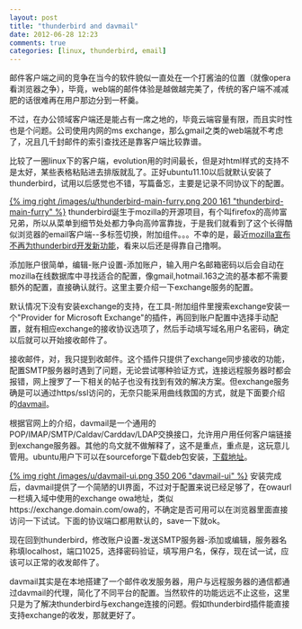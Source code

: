 ```yaml
---
layout: post
title: "thunderbird and davmail"
date: 2012-06-28 12:23
comments: true
categories: [linux, thunderbird, email]
---
```


邮件客户端之间的竞争在当今的软件貌似一直处在一个打酱油的位置（就像opera看浏览器之争），毕竟，web端的邮件体验是越做越完美了，传统的客户端不减减肥的话很难再在用户那边分到一杯羹。

不过，在办公领域客户端还是能占有一席之地的，毕竟云端容量有限，而且实时性也是个问题。公司使用内网的ms exchange，那么gmail之类的web端就不考虑了，况且几千封邮件的索引查找还是靠客户端比较靠谱。

比较了一圈linux下的客户端，evolution用的时间最长，但是对html样式的支持不是太好，某些表格粘贴进去排版就乱了。正好ubuntu11.10以后就默认安装了thunderbird，试用以后感觉也不错，写篇备忘，主要是记录不同协议下的配置。

[{% img right /images/u/thunderbird-main-furry.png 200 161 "thunderbird-main-furry" %}](/images/u/thunderbird-main-furry.png)
thunderbird诞生于mozilla的开源项目，有个叫firefox的高帅富兄弟，所以从菜单到细节处处都力争向高帅富靠拢，于是我们就看到了这个长得酷似浏览器的email客户端--多标签切换，附加组件。。。不幸的是，最近[mozilla宣布不再为thunderbird开发新功能](http://tech.sina.com.cn/s/2012-07-07/10247360817.shtml)，看来以后还是得靠自己撸啊。

添加账户很简单，编辑-账户设置-添加账户，输入用户名邮箱密码以后会自动在mozilla在线数据库中寻找适合的配置，像gmail,hotmail.163之流的基本都不需要额外的配置，直接确认就行。这里主要介绍一下exchange服务的配置。

默认情况下没有安装exchange的支持，在工具-附加组件里搜索exchange安装一个"Provider for Microsoft Exchange"的插件，再回到账户配置中选择手动配置，就有相应exchange的接收协议选项了，然后手动填写域名用户名密码，确定以后就可以开始接收邮件了。

接收邮件，对，我只提到收邮件。这个插件只提供了exchange同步接收的功能，配置SMTP服务器时遇到了问题，无论尝试哪种验证方式，连接远程服务器时都会报错，网上搜罗了一下相关的帖子也没有找到有效的解决方案。但exchange服务确是可以通过https/ssl访问的，无奈只能采用曲线救国的方式，就是下面要介绍的[davmail](http://davmail.sourceforge.net/)。

根据官网上的介绍，davmail是一个通用的POP/IMAP/SMTP/Caldav/Carddav/LDAP交换接口，允许用户用任何客户端链接到exchange服务器。其他的鸟文就不做解释了，这不是重点，重点是，这玩意儿管用。ubuntu用户下可以在sourceforge下载deb包安装，[下载地址](http://sourceforge.net/projects/davmail/files/latest/download?source=files)。

[{% img right /images/u/davmail-ui.png 350 206 "davmail-ui" %}](/images/u/davmail-ui.png)
安装完成后，davmail提供了一个简陋的UI界面，不过对于配置来说已经足够了，在owaurl一栏填入域中使用的exchange owa地址，类似https://exchange.domain.com/owa的，不确定是否可用可以在浏览器里面直接访问一下试试。下面的协议端口都用默认的，save一下就ok。

现在回到thunderbird，修改账户设置-发送SMTP服务器-添加或编辑，服务器名称填localhost，端口1025，选择密码验证，填写用户名，保存，现在试一试，应该可以正常的收发邮件了。

davmail其实是在本地搭建了一个邮件收发服务器，用户与远程服务器的通信都通过davmail的代理，简化了不同平台的配置。当然软件的功能远远不止这些，这里只是为了解决thunderbird与exchange连接的问题。假如thunderbird插件能直接支持exchange的收发，那就更好了。
